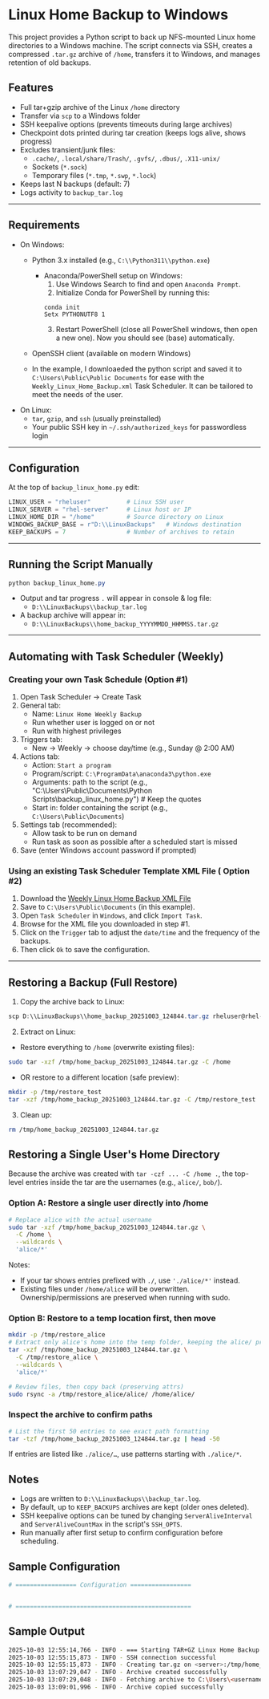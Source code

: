 # Linux Home Backup to Windows

This project provides a Python script to back up NFS-mounted Linux home directories to a Windows machine.
The script connects via SSH, creates a compressed `.tar.gz` archive of `/home`, transfers it to Windows, and manages retention of old backups.

## Features
- Full tar+gzip archive of the Linux `/home` directory
- Transfer via `scp` to a Windows folder
- SSH keepalive options (prevents timeouts during large archives)
- Checkpoint dots printed during tar creation (keeps logs alive, shows progress)
- Excludes transient/junk files:
  - `.cache/`, `.local/share/Trash/`, `.gvfs/`, `.dbus/`, `.X11-unix/`
  - Sockets (`*.sock`)
  - Temporary files (`*.tmp`, `*.swp`, `*.lock`)
- Keeps last N backups (default: 7)
- Logs activity to `backup_tar.log`

---

## Requirements

- On Windows:
  - Python 3.x installed (e.g., `C:\\Python311\\python.exe`)
    - Anaconda/PowerShell setup on Windows:
      1. Use Windows Search to find and open `Anaconda Prompt`.
      2. Initialize Conda for PowerShell by running this:
        ```
        conda init
        Setx PYTHONUTF8 1
        ```
      3. Restart PowerShell (close all PowerShell windows, then open a new one). Now you should see (base) automatically.
  
  - OpenSSH client (available on modern Windows)
  - In the example, I downloaeded the python script and saved it to `C:\Users\Public\Public Documents` for ease
      with the `Weekly_Linux_Home_Backup.xml` Task Scheduler.  It can be tailored to meet the needs of the user.
- On Linux:
  - `tar`, `gzip`, and `ssh` (usually preinstalled)
  - Your public SSH key in `~/.ssh/authorized_keys` for passwordless login

---

## Configuration

At the top of `backup_linux_home.py` edit:

```python
LINUX_USER = "rheluser"          # Linux SSH user
LINUX_SERVER = "rhel-server"     # Linux host or IP
LINUX_HOME_DIR = "/home"         # Source directory on Linux
WINDOWS_BACKUP_BASE = r"D:\\LinuxBackups"   # Windows destination
KEEP_BACKUPS = 7                 # Number of archives to retain
```

---

## Running the Script Manually

```powershell
python backup_linux_home.py
```

- Output and tar progress `.` will appear in console & log file:
  - `D:\\LinuxBackups\\backup_tar.log`
- A backup archive will appear in:
  - `D:\\LinuxBackups\\home_backup_YYYYMMDD_HHMMSS.tar.gz`

---

## Automating with Task Scheduler (Weekly)

### Creating your own Task Schedule (Option #1)
1. Open Task Scheduler → Create Task
2. General tab:
   - Name: `Linux Home Weekly Backup`
   - Run whether user is logged on or not
   - Run with highest privileges
3. Triggers tab:
   - New → Weekly → choose day/time (e.g., Sunday @ 2:00 AM)
4. Actions tab:
   - Action: `Start a program`
   - Program/script: `C:\ProgramData\anaconda3\python.exe`
   - Arguments: path to the script (e.g., "C:\Users\Public\Documents\Python Scripts\backup_linux_home.py") # Keep the quotes
   - Start in: folder containing the script (e.g., `C:\Users\Public\Documents`)
5. Settings tab (recommended):
   - Allow task to be run on demand
   - Run task as soon as possible after a scheduled start is missed
6. Save (enter Windows account password if prompted)

### Using an existing Task Scheduler Template XML File ( Option #2)
1. Download the [Weekly Linux Home Backup XML File](https://gitlab.ems.nixapps.fbi/ncm-team/workstation_scripts/-/blob/main/backup_linux_home/Weekly_Linux_Home_Backup.xml)
2. Save to `C:\Users\Public\Documents` (in this example).
3. Open `Task Scheduler` in `Windows`, and click `Import Task`.
4. Browse for the XML file you downloaded in step #1. 
5. Click on the `Trigger` tab to adjust the `date/time` and the frequency of the backups.
6. Then click `Ok` to save the configuration.

---

## Restoring a Backup (Full Restore)

1. Copy the archive back to Linux:

```powershell
scp D:\\LinuxBackups\\home_backup_20251003_124844.tar.gz rheluser@rhel-server:/tmp/
```

2. Extract on Linux:

- Restore everything to `/home` (overwrite existing files):

```bash
sudo tar -xzf /tmp/home_backup_20251003_124844.tar.gz -C /home
```

- OR restore to a different location (safe preview):

```bash
mkdir -p /tmp/restore_test
tar -xzf /tmp/home_backup_20251003_124844.tar.gz -C /tmp/restore_test
```

3. Clean up:

```bash
rm /tmp/home_backup_20251003_124844.tar.gz
```

## Restoring a Single User's Home Directory

Because the archive was created with `tar -czf ... -C /home .`, the top-level entries inside the tar are the usernames (e.g., `alice/`, `bob/`).

### Option A: Restore a single user directly into /home

```bash
# Replace alice with the actual username
sudo tar -xzf /tmp/home_backup_20251003_124844.tar.gz \
  -C /home \
  --wildcards \
  'alice/*'
```

Notes:
- If your tar shows entries prefixed with `./`, use `'./alice/*'` instead.
- Existing files under `/home/alice` will be overwritten. Ownership/permissions are preserved when running with sudo.

### Option B: Restore to a temp location first, then move

```bash
mkdir -p /tmp/restore_alice
# Extract only alice's home into the temp folder, keeping the alice/ prefix
tar -xzf /tmp/home_backup_20251003_124844.tar.gz \
  -C /tmp/restore_alice \
  --wildcards \
  'alice/*'

# Review files, then copy back (preserving attrs)
sudo rsync -a /tmp/restore_alice/alice/ /home/alice/
```

### Inspect the archive to confirm paths

```bash
# List the first 50 entries to see exact path formatting
tar -tzf /tmp/home_backup_20251003_124844.tar.gz | head -50
```

If entries are listed like `./alice/…`, use patterns starting with `./alice/*`.

## Notes

- Logs are written to `D:\\LinuxBackups\\backup_tar.log`.
- By default, up to `KEEP_BACKUPS` archives are kept (older ones deleted).
- SSH keepalive options can be tuned by changing `ServerAliveInterval` and `ServerAliveCountMax` in the script's `SSH_OPTS`.
- Run manually after first setup to confirm configuration before scheduling.

## Sample Configuration
```bash
# ================= Configuration =================


# =================================================
```

## Sample Output

```bash
2025-10-03 12:55:14,766 - INFO - === Starting TAR+GZ Linux Home Backup ===
2025-10-03 12:55:15,873 - INFO - SSH connection successful
2025-10-03 12:55:15,873 - INFO - Creating tar.gz on <server>:/tmp/home_backup_20251003_125515.tar.gz
2025-10-03 13:07:29,047 - INFO - Archive created successfully
2025-10-03 13:07:29,048 - INFO - Fetching archive to C:\Users\<username>\Documents\Backups\home_backup_20251003_125515.tar.gz
2025-10-03 13:09:01,996 - INFO - Archive copied successfully
```
